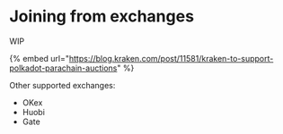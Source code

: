 # Joining from exchanges

WIP

{% embed url="https://blog.kraken.com/post/11581/kraken-to-support-polkadot-parachain-auctions" %}

Other supported exchanges:

* OKex
* Huobi
* Gate
